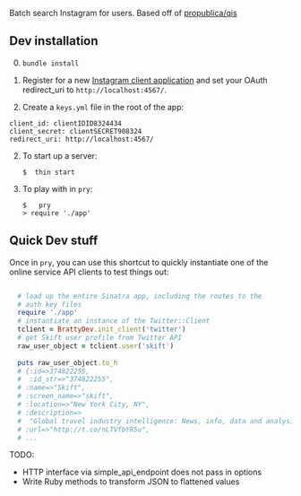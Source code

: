 Batch search Instagram for users. Based off of [propublica/qis](//github.com/propublica/qis)

## Dev installation

0. `bundle install`

1. Register for a new [Instagram client application](http://instagram.com/developer/clients/register/) and set your OAuth redirect_uri to `http://localhost:4567/`.

2. Create a `keys.yml` file in the root of the app:

```
client_id: clientIDID8324434
client_secret: clientSECRET908324
redirect_uri: http://localhost:4567/
```

2. To start up a server:         
   ```
   $  thin start
   ```

3. To play with in `pry`:
   ```
   $   pry
   > require './app'   
   ```

## Quick Dev stuff

Once in `pry`, you can use this shortcut to quickly instantiate one of the online service API clients to test things out:

```ruby

  # load up the entire Sinatra app, including the routes to the
  # auth key files
  require './app' 
  # instantiate an instance of the Twitter::Client
  tclient = BrattyDev.init_client('twitter')
  # get Skift user profile from Twitter API
  raw_user_object = tclient.user('skift')  
  
  puts raw_user_object.to_h
  # {:id=>374822255,
  #  :id_str=>"374822255",
  # :name=>"Skift",
  # :screen_name=>"skift",
  # :location=>"New York City, NY",
  # :description=>
  #  "Global travel industry intelligence: News, info, data and analysis on airlines, hotels, tourism, cruises, startups, tech and more. Follow @SkiftStats for stats.",
  # :url=>"http://t.co/nLTVfbYR5u",
  # ...

```



TODO:
- HTTP interface via simple_api_endpoint does not pass in options
- Write Ruby methods to transform JSON to flattened values
